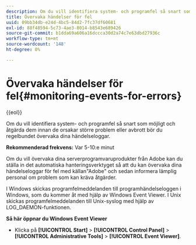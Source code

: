 ```yaml
---
description: Om du vill identifiera system- och programfel så snart som möjligt och åtgärda dem innan de orsakar större problem eller avbrott bör du regelbundet övervaka dina händelseloggar.
title: Övervaka händelser för fel
uuid: 09bb34db-e24d-4bc5-84d2-7fc37df60681
exl-id: 88f48594-5c73-4ae3-8014-b8543e689426
source-git-commit: b1dda69a606a16dccca30d2a74c7e63dbd27936c
workflow-type: tm+mt
source-wordcount: '148'
ht-degree: 0%

---
```


# Övervaka händelser för fel{#monitoring-events-for-errors}

{{eol}}

Om du vill identifiera system- och programfel så snart som möjligt och åtgärda dem innan de orsakar större problem eller avbrott bör du regelbundet övervaka dina händelseloggar.

**Rekommenderad frekvens:** Var 5-10:e minut

Om du vill övervaka dina serverprogramvaruprodukter från Adobe kan du ställa in det automatiska hanteringsverktyget så att du kan övervaka dina händelseloggar för fel med källan&quot;Adobe&quot; och sedan informera lämplig personal om problem som kan kräva åtgärder.

I Windows skickas programfelmeddelanden till programhändelseloggen i Windows, som du kommer åt med hjälp av Windows Event Viewer. I Unix skickas programfelmeddelanden till Unix-syslog med hjälp av LOG_DAEMON-funktionen.

**Så här öppnar du Windows Event Viewer**

* Klicka på **[!UICONTROL Start]** > **[!UICONTROL Control Panel]** > **[!UICONTROL Administrative Tools]** > **[!UICONTROL Event Viewer]**.
